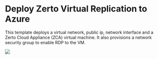 # Deploy Zerto Virtual Replication to Azure


This template deploys a virtual network, public ip, network interface and a Zerto Cloud Appliance (ZCA) virtual machine. It also provisions a network security group to enable RDP to the VM.

<a href="https://portal.azure.com/#create/Microsoft.Template/uri/https%3A%2F%2Fraw.githubusercontent.com%2FAzure%2Fazure-quickstart-templates%2Fmaster%2Fmaster%2F201-zerto-zca%2Fazuredeploy.json" target="_blank">
    <img src="http://azuredeploy.net/deploybutton.png"/>
</a>
